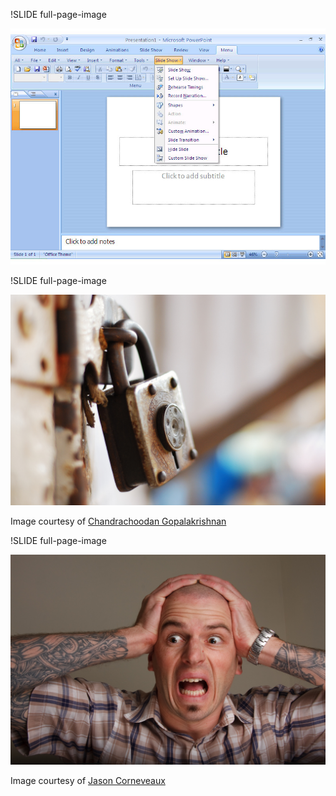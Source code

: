 !SLIDE full-page-image

![Powerpoint](powerpoint.jpg "Powerpoint")


!SLIDE full-page-image

![Lock](lock.jpg "Lock")

Image courtesy of [Chandrachoodan Gopalakrishnan](http://www.flickr.com/photos/ravages/2852578947/)

!SLIDE full-page-image

![Frustration](frustration.jpg "Frustration")

Image courtesy of [Jason Corneveaux](http://www.flickr.com/photos/corneveaux/3248566797/)